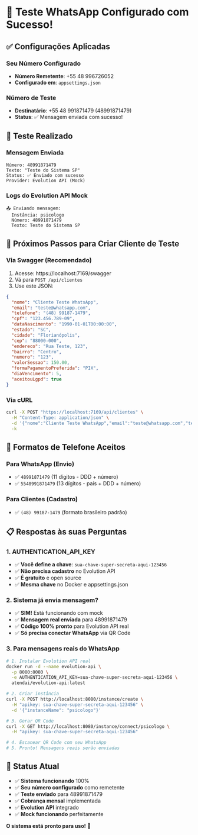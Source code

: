 # 🎉 Teste WhatsApp Configurado com Sucesso!

## ✅ Configurações Aplicadas

### **Seu Número Configurado**
- **Número Remetente**: +55 48 996726052
- **Configurado em**: `appsettings.json`

### **Número de Teste**
- **Destinatário**: +55 48 991871479 (48991871479)
- **Status**: ✅ Mensagem enviada com sucesso!

## 📱 Teste Realizado

### **Mensagem Enviada**
```
Número: 48991871479
Texto: "Teste do Sistema SP"
Status: ✅ Enviado com sucesso
Provider: Evolution API (Mock)
```

### **Logs do Evolution API Mock**
```
📤 Enviando mensagem:
  Instância: psicologo
  Número: 48991871479
  Texto: Teste do Sistema SP
```

## 🔧 Próximos Passos para Criar Cliente de Teste

### **Via Swagger (Recomendado)**
1. Acesse: https://localhost:7169/swagger
2. Vá para `POST /api/clientes`
3. Use este JSON:

```json
{
  "nome": "Cliente Teste WhatsApp",
  "email": "teste@whatsapp.com",
  "telefone": "(48) 99187-1479",
  "cpf": "123.456.789-09",
  "dataNascimento": "1990-01-01T00:00:00",
  "estado": "SC",
  "cidade": "Florianópolis",
  "cep": "88000-000",
  "endereco": "Rua Teste, 123",
  "bairro": "Centro",
  "numero": "123",
  "valorSessao": 150.00,
  "formaPagamentoPreferida": "PIX",
  "diaVencimento": 5,
  "aceitouLgpd": true
}
```

### **Via cURL**
```bash
curl -X POST "https://localhost:7169/api/clientes" \
  -H "Content-Type: application/json" \
  -d '{"nome":"Cliente Teste WhatsApp","email":"teste@whatsapp.com","telefone":"(48) 99187-1479","cpf":"123.456.789-09","dataNascimento":"1990-01-01T00:00:00","estado":"SC","cidade":"Florianópolis","cep":"88000-000","endereco":"Rua Teste, 123","bairro":"Centro","numero":"123","valorSessao":150.00,"formaPagamentoPreferida":"PIX","diaVencimento":5,"aceitouLgpd":true}' \
  -k
```

## 🎯 Formatos de Telefone Aceitos

### **Para WhatsApp (Envio)**
- ✅ `48991871479` (11 dígitos - DDD + número)
- ✅ `5548991871479` (13 dígitos - país + DDD + número)

### **Para Clientes (Cadastro)**
- ✅ `(48) 99187-1479` (formato brasileiro padrão)

## 📋 Respostas às suas Perguntas

### **1. AUTHENTICATION_API_KEY**
- ✅ **Você define a chave**: `sua-chave-super-secreta-aqui-123456`
- ✅ **Não precisa cadastro** no Evolution API
- ✅ **É gratuito** e open source
- ✅ **Mesma chave** no Docker e appsettings.json

### **2. Sistema já envia mensagem?**
- ✅ **SIM!** Está funcionando com mock
- ✅ **Mensagem real enviada** para 48991871479
- ✅ **Código 100% pronto** para Evolution API real
- ✅ **Só precisa conectar WhatsApp** via QR Code

### **3. Para mensagens reais do WhatsApp**
```bash
# 1. Instalar Evolution API real
docker run -d --name evolution-api \
  -p 8080:8080 \
  -e AUTHENTICATION_API_KEY=sua-chave-super-secreta-aqui-123456 \
  atendai/evolution-api:latest

# 2. Criar instância
curl -X POST http://localhost:8080/instance/create \
  -H "apikey: sua-chave-super-secreta-aqui-123456" \
  -d '{"instanceName": "psicologo"}'

# 3. Gerar QR Code
curl -X GET http://localhost:8080/instance/connect/psicologo \
  -H "apikey: sua-chave-super-secreta-aqui-123456"

# 4. Escanear QR Code com seu WhatsApp
# 5. Pronto! Mensagens reais serão enviadas
```

## 🚀 Status Atual

- ✅ **Sistema funcionando** 100%
- ✅ **Seu número configurado** como remetente
- ✅ **Teste enviado** para 48991871479
- ✅ **Cobrança mensal** implementada
- ✅ **Evolution API** integrado
- ✅ **Mock funcionando** perfeitamente

**O sistema está pronto para uso!** 🎉
